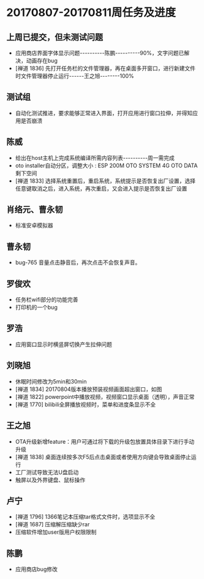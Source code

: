 # 20170807-20170811周任务及进度

## 上周已提交，但未测试问题
- 应用商店界面字体显示问题----------陈鹏----------90%，文字问题已解决，动画存在bug
- [禅道 1836] 先打开任务栏的文件管理器，再在桌面多开窗口，进行新建文件时文件管理器停止运行------王之旭--------100%

## 测试组
- 自动化测试推进，要求能够正常进入界面，打开应用进行窗口拉伸，并得知应用是否崩溃

## 陈威
- 给出在host主机上完成系统编译所需内容列表----------周一需完成
- oto installer自动分区，调整大小 : ESP 200M   OTO SYSTEM 4G   OTO DATA 剩下空间
- [禅道 1833] 选择系统重置后，重启系统，系统提示是否恢复出厂设置，选择任意键取消之后，进入系统，再次重启，又会进入提示是否恢复出厂设置

## 肖络元、曹永韧
- 标准安卓模拟器

## 曹永韧
 - bug-765 音量点击静音后，再次点击不会恢复声音。
 
## 罗俊欢
- 任务栏wifi部分的功能完善
- 打印机的一个bug

## 罗浩
- 应用窗口显示时横竖屏切换产生拉伸问题

## 刘晓旭
- 休眠时间修改为5min和30min
- [禅道 1834] 20170804版本播放预装视频画面超出窗口，如图
- [禅道 1822] powerpoint中播放视频，视频窗口显示桌面（透明），声音正常
- [禅道 1770] bilibili全屏播放视频时，菜单和进度条显示不全

## 王之旭
- OTA升级新增feature：用户可通过将下载的升级包放置具体目录下进行手动升级
- [禅道 1838] 桌面连续按多次F5后点击桌面或者使用方向键会导致桌面停止运行
- 工厂测试导致无法U盘启动
- 触屏以及外界键盘、鼠标操作

## 卢宁
- [禅道 1796] 1366笔记本压缩tar格式文件时，选项显示不全
- [禅道 1687] 压缩解压缩缺少rar
- 压缩软件增加user版用户权限限制

## 陈鹏
- 应用商店bug修改
